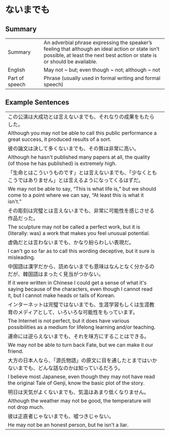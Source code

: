 # ないまでも

## Summary

<table><tr>   <td>Summary<td>   <td>An adverbial phrase expressing the speaker’s feeling that although an ideal action or state isn’t possible, at least the next best action or state is or should be available.</td><tr><tr>   <td>English<td>   <td>May not ~ but; even though ~ not; although ~ not</td><tr><tr>   <td>Part of speech<td>   <td>Phrase (usually used in formal writing and formal speech)</td><tr></table></table></table>

## Example Sentences

<table><tr><td>この公演は大成功とは言えないまでも、それなりの成果をもたらした。<td><tr><tr><td>Although you may not be able to call this public performance a great success, it produced results of a sort.<td><tr><tr><td>彼の論文は決して多くないまでも、その質は非常に高い。<td><tr><tr><td>Although he hasn't published many papers at all, the quality (of those he has published) is extremely high.<td><tr><tr><td>「生命とはこういうものです」とは言えないまでも、「少なくともこうではありません」とは言えるようになってくるはずだ。<td><tr><tr><td>We may not be able to say, “This is what life is,” but we should come to a point where we can say, “At least this is what it isn't.”<td><tr><tr><td>その彫刻は完璧とは言えないまでも、非常に可能性を感じさせる作品だった。<td><tr><tr><td>The sculpture may not be called a perfect work, but it is (literally: was) a work that makes you feel unusual potential.<td><tr><tr><td>虚偽だとは言わないまでも、かなり紛らわしい表現だ。<td><tr><tr><td>I can't go so far as to call this wording deceptive, but it sure is misleading.<td><tr><tr><td>中国語は漢字だから、読めないまでも意味はなんとなく分かるのだが、韓国語はまったく見当がつかない。<td><tr><tr><td>If it were written in Chinese I could get a sense of what it's saying because of the characters, even though I cannot read it, but I cannot make heads or tails of Korean.<td><tr><tr><td>インターネットは完璧ではないまでも、生涯学習もしくは生涯教育のメディアとして、いろいろな可能性をもっています。<td><tr><tr><td>The Internet is not perfect, but it does have various possibilities as a medium for lifelong learning and/or teaching.<td><tr><tr><td>運命には逆らえないまでも、それを味方にすることはできる。<td><tr><tr><td>We may not be able to turn back Fate, but we can make it our friend.<td><tr><tr><td>大方の日本人なら、「源氏物語」の原文に目を通したとまではいかないまでも、どんな話なのかは知っているだろう。<td><tr><tr><td>I believe most Japanese, even though they may not have read the original Tale of Genji, know the basic plot of the story.<td><tr><tr><td>明日は天気がよくないまでも、気温はあまり低くなりません。<td><tr><tr><td>Although the weather may not be good, the temperature will not drop much.<td><tr><tr><td>彼は正直者じゃないまでも、嘘つきじゃない。<td><tr><tr><td>He may not be an honest person, but he isn't a liar.<td><tr></table>

